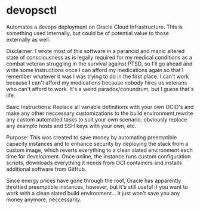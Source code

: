 # devopsctl
Automates a devops deployment on Oracle Cloud Infrastructure. This is something used internally, but could be of potential value to those externally as well.

Disclaimer:
I wrote most of this software in a paranoid and manic altered state of consciousness as is legally required for my medical conditions as a combat veteran struggling in the survival against PTSD, so I'll go ahead and write some instructions once I can afford my medications again so that I remember whatever it was I was trying to do in the first place. I can't work because I can't afford my medications because nobody hires us veterans who can't afford to work. It's a weird paradox/conundrum, but I guess that's life.

Basic Instructions:
  Replace all variable definitions with your own OCID's and make any other neccessary customizations to the build environment,rewrite any custom automated tasks to suit your own scenario, obviously replace any example hosts and SSH keys with your own, etc.


Purpose:
  This was created to save money by automating preemptible capacity instances and to enhance security by deploying the stack from a custom image, which reverts everything to a clean slated environment each time for development. Once online, the instance runs custom configuration scripts, downloads everything it needs from OCI containers and installs additional software from GitHub.

  Since energy prices have gone through the roof, Oracle has apparently throttled preemptible instances, however, but it's still useful if you want to work with a clean slated build environment... it just won't save you any money anymore, neccessarily.
